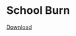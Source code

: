 # School Burn 
[Download](https://arplane-socity.github.io/download/UserFiles/ChayapholSmile/File/download.mp4)
